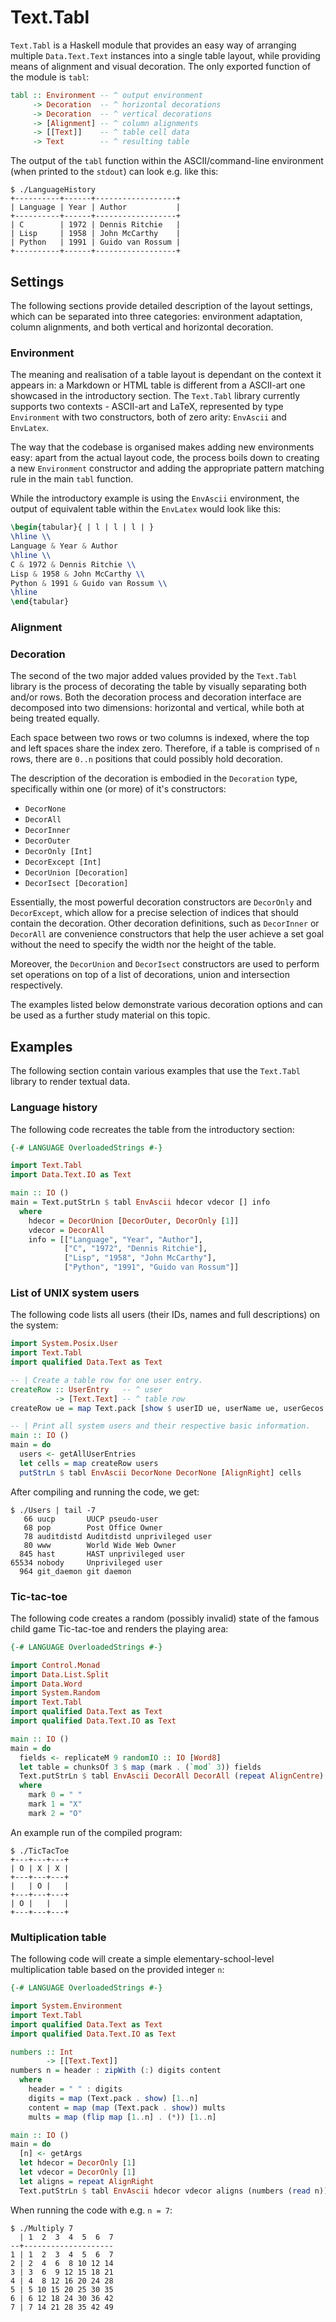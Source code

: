 # Text.Tabl
`Text.Tabl` is a Haskell module that provides an easy way of arranging
multiple `Data.Text.Text` instances into a single table layout, while
providing means of alignment and visual decoration. The only exported function
of the module is `tabl`:

```haskell
tabl :: Environment -- ^ output environment
     -> Decoration  -- ^ horizontal decorations
     -> Decoration  -- ^ vertical decorations
     -> [Alignment] -- ^ column alignments
     -> [[Text]]    -- ^ table cell data
     -> Text        -- ^ resulting table
```

The output of the `tabl` function within the ASCII/command-line
environment (when printed to the `stdout`) can look e.g. like this:
```
$ ./LanguageHistory
+----------+------+------------------+
| Language | Year | Author           |
+----------+------+------------------+
| C        | 1972 | Dennis Ritchie   |
| Lisp     | 1958 | John McCarthy    |
| Python   | 1991 | Guido van Rossum |
+----------+------+------------------+
```

## Settings
The following sections provide detailed description of the layout settings,
which can be separated into three categories: environment adaptation, column
alignments, and both vertical and horizontal decoration.

### Environment
The meaning and realisation of a table layout is dependant on the context it
appears in: a Markdown or HTML table is different from a ASCII-art one
showcased in the introductory section. The `Text.Tabl` library currently
supports two contexts - ASCII-art and LaTeX, represented by type ` Environment`
with two constructors, both of zero arity: `EnvAscii` and `EnvLatex`.

The way that the codebase is organised makes adding new environments easy:
apart from the actual layout code, the process boils down to creating a new 
`Environment` constructor and adding the appropriate pattern matching rule in
the main `tabl` function.

While the introductory example is using the `EnvAscii` environment, the output
of equivalent table within the `EnvLatex` would look like this:
```tex
\begin{tabular}{ | l | l | l | }
\hline \\
Language & Year & Author
\hline \\
C & 1972 & Dennis Ritchie \\
Lisp & 1958 & John McCarthy \\
Python & 1991 & Guido van Rossum \\
\hline
\end{tabular}
```

### Alignment


### Decoration
The second of the two major added values provided by the `Text.Tabl` library is
the process of decorating the table by visually separating both and/or rows. 
Both the decoration process and decoration interface are decomposed into two
dimensions: horizontal and vertical, while both at being treated equally.

Each space between two rows or two columns is indexed, where the top and left
spaces share the index zero. Therefore, if a table is comprised of `n` rows,
there are `0..n` positions that could possibly hold decoration.

The description of the decoration is embodied in the `Decoration` type,
specifically within one (or more) of it's constructors:
 * `DecorNone`
 * `DecorAll`
 * `DecorInner`
 * `DecorOuter`
 * `DecorOnly [Int]`
 * `DecorExcept [Int]`
 * `DecorUnion [Decoration]`
 * `DecorIsect [Decoration]`

Essentially, the most powerful decoration constructors are `DecorOnly` and
`DecorExcept`, which allow for a precise selection of indices that should
contain the decoration. Other decoration definitions, such as `DecorInner` or
`DecorAll` are convenience constructors that help the user achieve a set goal
without the need to specify the width nor the height of the table.

Moreover, the `DecorUnion` and `DecorIsect` constructors are used to perform
set operations on top of a list of decorations, union and intersection
respectively.

The examples listed below demonstrate various decoration options and can be
used as a further study material on this topic.

## Examples
The following section contain various examples that use the `Text.Tabl` library
to render textual data.

### Language history
The following code recreates the table from the introductory section:
```haskell
{-# LANGUAGE OverloadedStrings #-}

import Text.Tabl
import Data.Text.IO as Text

main :: IO ()
main = Text.putStrLn $ tabl EnvAscii hdecor vdecor [] info
  where
    hdecor = DecorUnion [DecorOuter, DecorOnly [1]]
    vdecor = DecorAll
    info = [["Language", "Year", "Author"],
            ["C", "1972", "Dennis Ritchie"],
            ["Lisp", "1958", "John McCarthy"],
            ["Python", "1991", "Guido van Rossum"]]
```

### List of UNIX system users
The following code lists all users (their IDs, names and full descriptions) on
the system:

```haskell
import System.Posix.User
import Text.Tabl
import qualified Data.Text as Text

-- | Create a table row for one user entry.
createRow :: UserEntry   -- ^ user
          -> [Text.Text] -- ^ table row
createRow ue = map Text.pack [show $ userID ue, userName ue, userGecos ue]

-- | Print all system users and their respective basic information.
main :: IO ()
main = do
  users <- getAllUserEntries
  let cells = map createRow users
  putStrLn $ tabl EnvAscii DecorNone DecorNone [AlignRight] cells
```

After compiling and running the code, we get:
```
$ ./Users | tail -7
   66 uucp       UUCP pseudo-user
   68 pop        Post Office Owner
   78 auditdistd Auditdistd unprivileged user
   80 www        World Wide Web Owner
  845 hast       HAST unprivileged user
65534 nobody     Unprivileged user
  964 git_daemon git daemon
```

### Tic-tac-toe
The following code creates a random (possibly invalid) state of the famous
child game Tic-tac-toe and renders the playing area:

```haskell
{-# LANGUAGE OverloadedStrings #-}

import Control.Monad
import Data.List.Split
import Data.Word
import System.Random
import Text.Tabl
import qualified Data.Text as Text
import qualified Data.Text.IO as Text

main :: IO ()
main = do
  fields <- replicateM 9 randomIO :: IO [Word8]
  let table = chunksOf 3 $ map (mark . (`mod` 3)) fields
  Text.putStrLn $ tabl EnvAscii DecorAll DecorAll (repeat AlignCentre) table
  where
    mark 0 = " "
    mark 1 = "X"
    mark 2 = "O"
```

An example run of the compiled program:
```
$ ./TicTacToe
+---+---+---+
| O | X | X |
+---+---+---+
|   | O |   |
+---+---+---+
| O |   |   |
+---+---+---+
```

### Multiplication table
The following code will create a simple elementary-school-level multiplication
table based on the provided integer `n`:

```haskell
{-# LANGUAGE OverloadedStrings #-}

import System.Environment
import Text.Tabl
import qualified Data.Text as Text
import qualified Data.Text.IO as Text

numbers :: Int
        -> [[Text.Text]]
numbers n = header : zipWith (:) digits content
  where
    header = " " : digits
    digits = map (Text.pack . show) [1..n]
    content = map (map (Text.pack . show)) mults
    mults = map (flip map [1..n] . (*)) [1..n]

main :: IO ()
main = do
  [n] <- getArgs
  let hdecor = DecorOnly [1]
  let vdecor = DecorOnly [1]
  let aligns = repeat AlignRight
  Text.putStrLn $ tabl EnvAscii hdecor vdecor aligns (numbers (read n))
```

When running the code with e.g. `n = 7`:
```
$ ./Multiply 7
  | 1  2  3  4  5  6  7
--+--------------------
1 | 1  2  3  4  5  6  7
2 | 2  4  6  8 10 12 14
3 | 3  6  9 12 15 18 21
4 | 4  8 12 16 20 24 28
5 | 5 10 15 20 25 30 35
6 | 6 12 18 24 30 36 42
7 | 7 14 21 28 35 42 49
```

